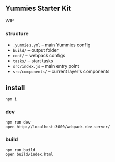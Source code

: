 ## Yummies Starter Kit

WIP

### structure

* `.yummies.yml` – main Yummies config
* `build/` – output folder
* `conf/` – webpack configs
* `tasks/` – start tasks
* `src/index.js` – main entry point
* `src/components/` – current layer's components

## install

```
npm i
```

### dev

```
npm run dev
open http://localhost:3000/webpack-dev-server/
```

### build

```
npm run build
open build/index.html
```
